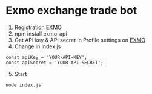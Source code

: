 # Exmo exchange trade bot
1) Registration [EXMO](https://exmo.me/?ref=648079)
2) npm install exmo-api
3) Get API key & API secret in Profile settings on [EXMO](https://exmo.me/?ref=648079)
4) Change in index.js 
```
const apiKey = 'YOUR-API-KEY';
const apiSecret = 'YOUR-API-SECRET';
```
5) Start
```
node index.js
```
